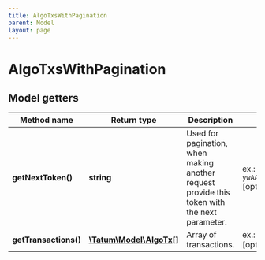 ```yaml
---
title: AlgoTxsWithPagination
parent: Model
layout: page
---
```


# AlgoTxsWithPagination

## Model getters

Method name | Return type | Description | Notes
------------ | ------------- | ------------- | -------------
**getNextToken()** | **string** | Used for pagination, when making another request provide this token with the next parameter. | ex.: `ywAAAAAAAAAAAAAA` [optional]
**getTransactions()** | [**\Tatum\Model\AlgoTx[]**](../AlgoTx) | Array of transactions. | ex.: `null` [optional]

